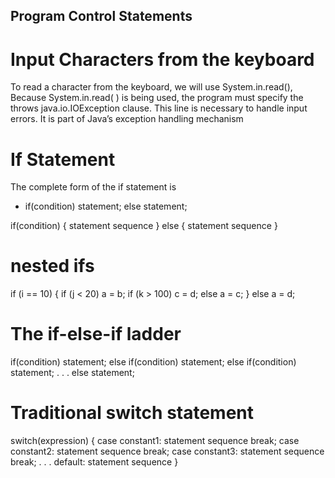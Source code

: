 ## Program Control Statements
# Input Characters from the keyboard
To read a character from the keyboard, we will use System.in.read(),
Because System.in.read( ) is being used, the program must specify the throws
java.io.IOException clause. This line is necessary to handle input errors. It is part of
Java’s exception handling mechanism

# If Statement
The complete form of the if statement is 
* if(condition) statement;
else statement; 

if(condition)
{
statement sequence
}
else
{
statement sequence
}

# nested ifs
if (i == 10) {
    if (j < 20) a = b;
    if (k > 100) c = d;
    else a = c;
}
else a = d;

# The if-else-if ladder
if(condition)
statement;
else if(condition)
statement;
else if(condition)
statement;
.
.
.
else
statement;

# Traditional switch statement
switch(expression) {
case constant1:
statement sequence
break;
case constant2:
statement sequence
break;
case constant3:
statement sequence
break;
.
.
.
default:
statement sequence
}

